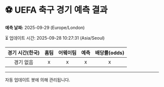 # ⚽️ UEFA 축구 경기 예측 결과

**예측 날짜:** 2025-09-29 (Europe/London)

⏳ 업데이트 시간: 2025-09-28 10:27:31 (Asia/Seoul)

| 경기 시간(한국) | 홈팀 | 어웨이팀 | 예측 | 배당률(odds) |
|:-------------:|:-----:|:-------:|:-----:|:------------:|
| 경기 없음 | x | x | x | x |

---
자동 업데이트 봇에 의해 관리됩니다.
